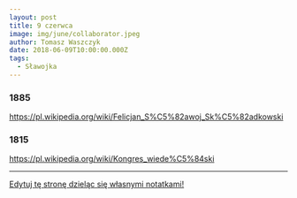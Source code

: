 ```yaml
---
layout: post
title: 9 czerwca
image: img/june/collaborator.jpeg
author: Tomasz Waszczyk
date: 2018-06-09T10:00:00.000Z
tags:
  - Sławojka
---
```


### 1885

https://pl.wikipedia.org/wiki/Felicjan_S%C5%82awoj_Sk%C5%82adkowski

### 1815

https://pl.wikipedia.org/wiki/Kongres_wiede%C5%84ski

---

<a href="https://github.com/TomaszWaszczyk/historia.waszczyk.com/edit/master/src/content/june-9.md" target="_blank">Edytuj tę stronę dzieląc się własnymi notatkami!</a>
